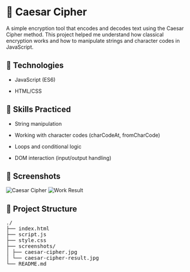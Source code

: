 # 📜 Caesar Cipher

A simple encryption tool that encodes and decodes text using the Caesar Cipher method. This project helped me understand how classical encryption works and how to manipulate strings and character codes in JavaScript.

## 🚀 Technologies
- JavaScript (ES6)

- HTML/CSS

## 🧠 Skills Practiced
- String manipulation

- Working with character codes (charCodeAt, fromCharCode)

- Loops and conditional logic

- DOM interaction (input/output handling)

## 📸 Screenshots
![Caesar Cipher](./screenshots/caesar-cipher.jpg)
![Work Result](./screenshots/caesar-cipher-result.jpg)

## 📁 Project Structure
<pre>
./
├── index.html
├── script.js
├── style.css
├── screenshots/
│ ├── caesar-cipher.jpg
│ └── caesar-cipher-result.jpg
└── README.md
</pre>